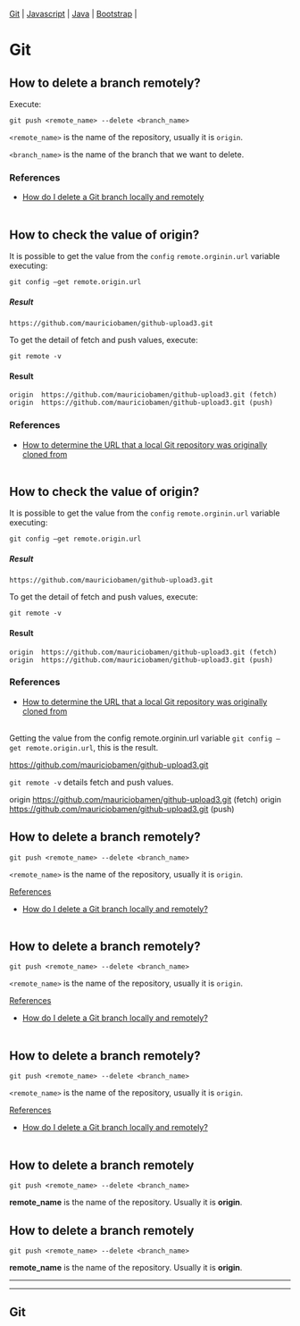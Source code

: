 <!-- # My notes

### this are my notes
#### this are my notes
###### this are my notes
hi -->
<!-- <link rel="stylesheet" href="style.css" type="text/css" /> -->

[Git](index.md) | [Javascript](javascript.md) | [Java](index.md) | [Bootstrap](javascript.md) | 

# Git


## How to delete a branch remotely?
Execute:
```
git push <remote_name> --delete <branch_name>
```
`<remote_name>` is the name of the repository, usually it is `origin`.

`<branch_name>` is the name of the branch that we want to delete.

### References
* [How do I delete a Git branch locally and remotely](https://stackoverflow.com/questions/2003505/how-do-i-delete-a-git-branch-locally-and-remotely)
<br><br>



## How to check the value of origin?
It is possible to get the value from the `config` `remote.orginin.url` variable executing: 
```
git config –get remote.origin.url
```
##### Result
```
https://github.com/mauriciobamen/github-upload3.git
```
To get the detail of fetch and push values, execute: 
```
git remote -v
```
#### Result
```
origin  https://github.com/mauriciobamen/github-upload3.git (fetch)
origin  https://github.com/mauriciobamen/github-upload3.git (push)
```

### References
* [How to determine the URL that a local Git repository was originally cloned from](https://stackoverflow.com/questions/4089430/how-to-determine-the-url-that-a-local-git-repository-was-originally-cloned-from)
<br><br>



## How to check the value of origin?
It is possible to get the value from the `config` `remote.orginin.url` variable executing: 
```
git config –get remote.origin.url
```
##### Result
```
https://github.com/mauriciobamen/github-upload3.git
```
To get the detail of fetch and push values, execute: 
```
git remote -v
```
#### Result
```
origin  https://github.com/mauriciobamen/github-upload3.git (fetch)
origin  https://github.com/mauriciobamen/github-upload3.git (push)
```

### References
* [How to determine the URL that a local Git repository was originally cloned from](https://stackoverflow.com/questions/4089430/how-to-determine-the-url-that-a-local-git-repository-was-originally-cloned-from)
<br><br>




 

Getting the value from the config remote.orginin.url variable `git config –get remote.origin.url`, this is the result. 

https://github.com/mauriciobamen/github-upload3.git

`git remote -v` details fetch and push values. 

origin  https://github.com/mauriciobamen/github-upload3.git (fetch)
origin  https://github.com/mauriciobamen/github-upload3.git (push)



## How to delete a branch remotely?
```
git push <remote_name> --delete <branch_name>
```
``<remote_name>`` is the name of the repository, usually it is `origin`.

<ins>References</ins>
* [How do I delete a Git branch locally and remotely?](https://stackoverflow.com/questions/2003505/how-do-i-delete-a-git-branch-locally-and-remotely)
<br><br>

## How to delete a branch remotely?
```
git push <remote_name> --delete <branch_name>
```
``<remote_name>`` is the name of the repository, usually it is `origin`.

<ins>References</ins>
* [How do I delete a Git branch locally and remotely?](https://stackoverflow.com/questions/2003505/how-do-i-delete-a-git-branch-locally-and-remotely)
<br><br>

## How to delete a branch remotely?
```
git push <remote_name> --delete <branch_name>
```
``<remote_name>`` is the name of the repository, usually it is `origin`.

<ins>References</ins>
* [How do I delete a Git branch locally and remotely?](https://stackoverflow.com/questions/2003505/how-do-i-delete-a-git-branch-locally-and-remotely)
<br><br>

## How to delete a branch remotely
```
git push <remote_name> --delete <branch_name>
```
**remote_name** is the name of the repository. Usually it is **origin**.

## How to delete a branch remotely
```
git push <remote_name> --delete <branch_name>
```
**remote_name** is the name of the repository. Usually it is **origin**.


---

---
Git
---

